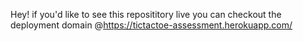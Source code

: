 Hey! if you'd like to see this reposititory live you can checkout the deployment domain @https://tictactoe-assessment.herokuapp.com/
